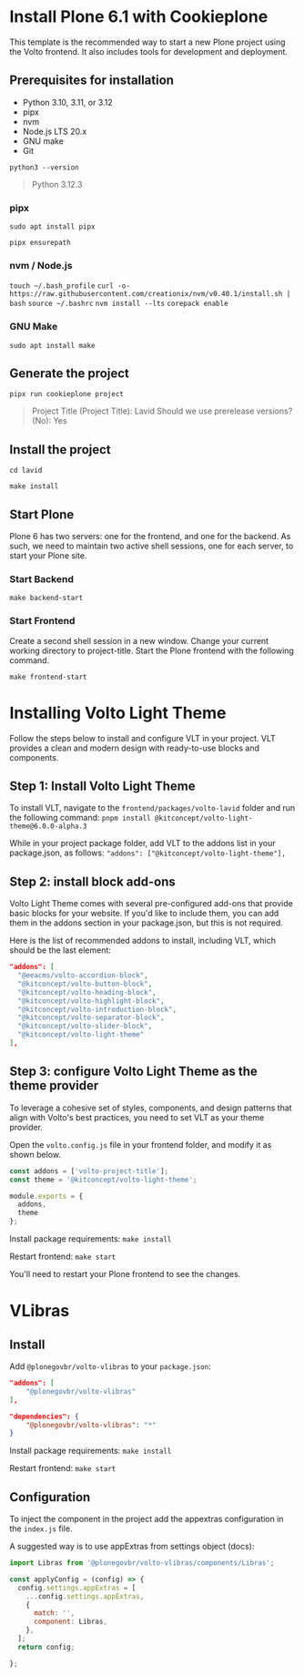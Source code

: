 # Install Plone 6.1 with Cookieplone
This template is the recommended way to start a new Plone project using the Volto frontend. It also includes tools for development and deployment.

## Prerequisites for installation
- Python 3.10, 3.11, or 3.12
- pipx 
- nvm
- Node.js LTS 20.x
- GNU make
- Git

`python3 --version`
> Python 3.12.3

### pipx
`sudo apt install pipx`

`pipx ensurepath`

### nvm / Node.js
`touch ~/.bash_profile`
`curl -o- https://raw.githubusercontent.com/creationix/nvm/v0.40.1/install.sh | bash`
`source ~/.bashrc`
`nvm install --lts`
`corepack enable`

### GNU Make
`sudo apt install make`

## Generate the project
`pipx run cookieplone project`
> Project Title (Project Title): Lavid
> Should we use prerelease versions? (No): Yes

## Install the project
`cd lavid`

`make install`

## Start Plone
Plone 6 has two servers: one for the frontend, and one for the backend. As such, we need to maintain two active shell sessions, one for each server, to start your Plone site.

### Start Backend
`make backend-start`

### Start Frontend
Create a second shell session in a new window. Change your current working directory to project-title. Start the Plone frontend with the following command.

`make frontend-start`

# Installing Volto Light Theme
Follow the steps below to install and configure VLT in your project. VLT provides a clean and modern design with ready-to-use blocks and components.

## Step 1: Install Volto Light Theme
To install VLT, navigate to the `frontend/packages/volto-lavid` folder and run the following command:
`pnpm install @kitconcept/volto-light-theme@6.0.0-alpha.3`

While in your project package folder, add VLT to the addons list in your package.json, as follows:
`"addons": ["@kitconcept/volto-light-theme"],`

## Step 2: install block add-ons
Volto Light Theme comes with several pre-configured add-ons that provide basic blocks for your website. If you'd like to include them, you can add them in the addons section in your package.json, but this is not required.

Here is the list of recommended addons to install, including VLT, which should be the last element:

```json
"addons": [
  "@eeacms/volto-accordion-block",
  "@kitconcept/volto-button-block",
  "@kitconcept/volto-heading-block",
  "@kitconcept/volto-highlight-block",
  "@kitconcept/volto-introduction-block",
  "@kitconcept/volto-separator-block",
  "@kitconcept/volto-slider-block",
  "@kitconcept/volto-light-theme"
],
```
## Step 3: configure Volto Light Theme as the theme provider
To leverage a cohesive set of styles, components, and design patterns that align with Volto's best practices, you need to set VLT as your theme provider.

Open the `volto.config.js` file in your frontend folder, and modify it as shown below.

```javascript
const addons = ['volto-project-title'];
const theme = '@kitconcept/volto-light-theme';

module.exports = {
  addons,
  theme
};
```

Install package requirements:
`make install`

Restart frontend:
`make start`

You'll need to restart your Plone frontend to see the changes.

# VLibras

## Install
Add `@plonegovbr/volto-vlibras` to your `package.json`:

```json
"addons": [
    "@plonegovbr/volto-vlibras"
],

"dependencies": {
    "@plonegovbr/volto-vlibras": "*"
}
```

Install package requirements:
`make install`

Restart frontend:
`make start`

## Configuration
To inject the component in the project add the appextras configuration in the `index.js` file.

A suggested way is to use appExtras from settings object (docs):

```javascript
import Libras from '@plonegovbr/volto-vlibras/components/Libras';

const applyConfig = (config) => {
  config.settings.appExtras = [
    ...config.settings.appExtras,
    {
      match: '',
      component: Libras,
    },
  ];
  return config;

};
```

